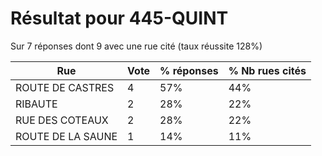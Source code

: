 # Résultat pour 445-QUINT

Sur 7 réponses dont 9 avec une rue cité (taux réussite 128%)

| Rue | Vote | % réponses | % Nb rues cités|
|-----|------|------------|----------------|
| ROUTE DE CASTRES | 4 | 57% | 44%|
| RIBAUTE | 2 | 28% | 22%|
| RUE DES COTEAUX | 2 | 28% | 22%|
| ROUTE DE LA SAUNE | 1 | 14% | 11%|
